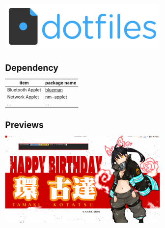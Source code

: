 # ![dotfiles](logo.png)

# Dependency

| item             | package name                                                 |
| ---------------- | ------------------------------------------------------------ |
| Bluetooth Applet | [blueman](https://www.archlinux.org/packages/?name=blueman)  |
| Network Applet   | [nm-applet](https://www.archlinux.org/packages/extra/x86_64/network-manager-applet/) |
| ...              | ...                                                          |



# Previews

![Preview](screenshot.png)

